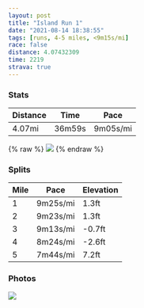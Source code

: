 ```yaml
---
layout: post
title: "Island Run 1"
date: "2021-08-14 18:38:55"
tags: [runs, 4-5 miles, <9m15s/mi]
race: false
distance: 4.07432309
time: 2219
strava: true
---
```


### Stats

| Distance | Time | Pace |
|----------|------|------|
|4.07mi|36m59s|9m05s/mi|

{% raw %}
<img src='https://maps.googleapis.com/maps/api/staticmap?maptype=roadmap&path=enc:ujbwFjvk}LPKF@`@|AT`BVhAJjAPb@^tA^rC\|BV`AXbBr@`DRnB\rAb@rCf@~BT~APx@Df@GL_A`@[PABLjALfC`@jEXnBf@`CVfBp@~CJv@p@zC`@|B?LGHiAZgA\oBp@e@RKHAZNxAt@zCl@rD|@pEXbBFd@`@zB|@dE@p@GL@Lz@fEDh@t@vDZhAT|A\|ATf@ZXZBh@G~@o@~@a@\CFlAAv@@`@Nn@CNPr@s@TeBr@e@Je@\d@Wl@Uf@Uj@Of@WdA]~@a@u@Ze@LYASiAMm@Ga@J_@?UOaALEBACCg@Ne@Tu@r@a@Rc@@_@I]_@Sa@Kg@Wq@a@{BIw@c@oAYmBGm@m@oCIe@Ba@UsAOc@Ki@Ea@UqAY_CYwAAe@e@{B_@qAk@yDQs@Gg@UsAOu@Gi@_@yAKg@OcAWqAGq@Kg@?YBCrGaCTQ?Mk@gCa@mCIYKs@Kc@Aw@KyAIi@IkBOaBKg@?KBCz@Yd@[DK?KGg@Ic@IMQcAMa@UwAWmAUaBOq@Iy@YwAOc@Ki@Ck@Qc@iAgFQm@QgBYmAq@_EIy@c@eCIq@i@_CQ[c@JYNi@Te@Ja@TqAf@IPFR\h@Tl@BBV?l@QbA_@`@SfCw@`@Qb@Sh@OvAe@&key=AIzaSyC1MId7bFpkLXNAaYhBSTb8jLyiSqzbDtM&size=800x800&markers=color:yellow|label:S|40.64955,-73.13782&markers=color:green|label:F|40.64822999999999,-73.13719000000005'>
{% endraw %}

### Splits

| Mile | Pace | Elevation |
|------|------|-----------|
|1|9m25s/mi|1.3ft|
|2|9m23s/mi|1.3ft|
|3|9m13s/mi|-0.7ft|
|4|8m24s/mi|-2.6ft|
|5|7m44s/mi|7.2ft|

### Photos
<img src='https://dgtzuqphqg23d.cloudfront.net/V3o-fZlyltENzcGjs4dnFI_nURkGaF2pKMFK0M36Odw-576x768.jpg'>

